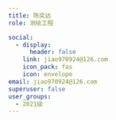 ```yaml
---
title: 陈奕达
role: 测绘工程

social:
  - display:
      header: false
    link: jiao970924@126.com
    icon_pack: fas
    icon: envelope
email: jiao970924@126.com
superuser: false
user_groups:
  - 2021级
---
```

